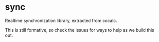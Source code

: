 # sync

Realtime synchronization library, extracted from cocalc.

This is still formative, so check the issues for ways to help as we build this out.
